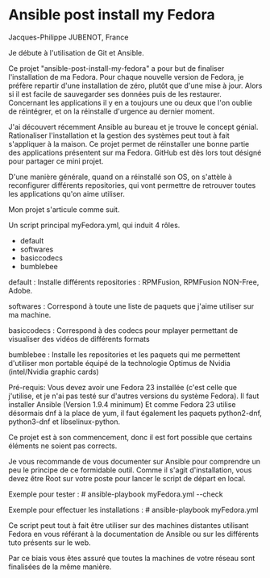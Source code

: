 # Ansible post install my Fedora
Jacques-Philippe JUBENOT, France

Je débute à l'utilisation de Git et Ansible.

Ce projet "ansible-post-install-my-fedora" a pour but de finaliser l'installation de ma Fedora.
Pour chaque nouvelle version de Fedora, je préfère repartir d'une installation de zéro, plutôt que d'une mise à jour.
Alors si il est facile de sauvegarder ses données puis de les restaurer.
Concernant les applications il y en a toujours une ou deux que l'on oublie de réintégrer, et on la réinstalle d'urgence au dernier moment.

J'ai découvert récemment Ansible au bureau et je trouve le concept génial.
Rationaliser l'installation et la gestion des systèmes peut tout à fait s'appliquer à la maison.
Ce projet permet de réinstaller une bonne partie des applications présentent sur ma Fedora.
GitHub est dès lors tout désigné pour partager ce mini projet.

D'une manière générale, quand on a réinstallé son OS, on s'attèle à reconfigurer différents repositories, qui vont permettre de retrouver toutes les applications qu'on aime utiliser.

Mon projet s'articule comme suit.

Un script principal myFedora.yml, qui induit 4 rôles.
- default
- softwares
- basiccodecs
- bumblebee

default			: Installe différents repositories : RPMFusion, RPMFusion NON-Free, Adobe.

softwares		: Correspond à toute une liste de paquets que j'aime utiliser sur ma machine.

basiccodecs		: Correspond à des codecs pour mplayer permettant de visualiser des vidéos de différents formats

bumblebee		: Installe les repositories et les paquets qui me permettent d'utiliser mon portable équipé de la 
                  technologie Optimus de Nvidia (intel/Nvidia graphic cards)

Pré-requis:
Vous devez avoir une Fedora 23 installée (c'est celle que j'utilise, et je n'ai pas testé sur d'autres versions du système Fedora).
Il faut installer Ansible (Version 1.9.4 minimum)
Et comme Fedora 23 utilise désormais dnf à la place de yum, il faut également les paquets python2-dnf, python3-dnf et libselinux-python.

Ce projet est à son commencement, donc il est fort possible que certains éléments ne soient pas corrects.

Je vous recommande de vous documenter sur Ansible pour comprendre un peu le principe de ce formidable outil.
Comme il s'agit d'installation, vous devez être Root sur votre poste pour lancer le script de départ en local.

Exemple pour tester : # ansible-playbook myFedora.yml --check

Exemple pour effectuer les installations : # ansible-playbook myFedora.yml

Ce script peut tout à fait être utiliser sur des machines distantes utilisant Fedora en vous référant à la documentation de Ansible 
ou sur les différents tuto présents sur le web.

Par ce biais vous êtes assuré que toutes la machines de votre réseau sont finalisées de la même manière.
